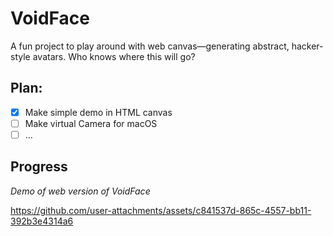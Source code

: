 # VoidFace
A fun project to play around with web canvas—generating abstract, hacker-style avatars. Who knows where this will go?

## Plan:
- [x] Make simple demo in HTML canvas
- [ ] Make virtual Camera for macOS
- [ ] ...

## Progress
*Demo of web version of VoidFace*

https://github.com/user-attachments/assets/c841537d-865c-4557-bb11-392b3e4314a6



